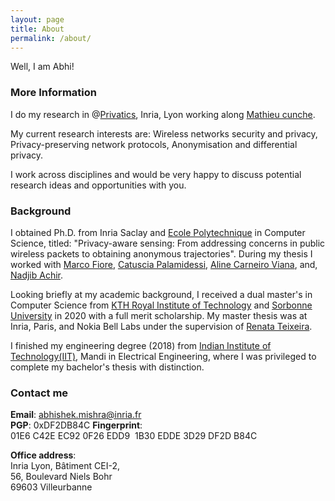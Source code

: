 ```yaml
---
layout: page
title: About
permalink: /about/
---
```


Well, I am Abhi!

### More Information

I do my research in @[Privatics](https://team.inria.fr/privatics/), Inria, Lyon working along [Mathieu cunche](http://perso.citi-lab.fr/mcunche/index.html). 

My current research interests are: Wireless networks security and privacy, Privacy-preserving network protocols, Anonymisation and differential privacy. 

I work across disciplines and would be very happy to discuss potential research ideas and opportunities with you. 

### Background

I obtained Ph.D. from Inria Saclay and [Ecole Polytechnique](https://www.polytechnique.edu/) in Computer Science, titled: "Privacy-aware sensing: From addressing concerns in public wireless packets to obtaining anonymous trajectories". During my thesis I worked with [Marco Fiore](https://networks.imdea.org/team/imdea-networks-team/people/marco-fiore/), [Catuscia Palamidessi](https://www.lix.polytechnique.fr/~catuscia/), [Aline Carneiro Viana](https://pages.saclay.inria.fr/aline.viana/), and, [Nadjib Achir](https://sites.google.com/view/nadjib-achir/home).

Looking briefly at my academic background, I received a dual master's in Computer Science from [KTH Royal Institute of Technology](https://www.kth.se/en) and [Sorbonne University](https://www.sorbonne-universite.fr/en) in 2020 with a full merit scholarship. My master thesis was at Inria, Paris, and Nokia Bell Labs under the supervision of [Renata Teixeira](https://who.rocq.inria.fr/Renata.Teixeira/). 

I finished my engineering degree (2018) from [Indian Institute of Technology(IIT)](https://en.wikipedia.org/wiki/Indian_Institutes_of_Technology), Mandi in Electrical Engineering, where I was privileged to complete my bachelor's thesis with distinction.

### Contact me
**Email**: [abhishek.mishra@inria.fr](mailto:abhishek.mishra@inria.fr) <br> 
**PGP**: 0xDF2DB84C
**Fingerprint**: 01E6 C42E EC92 0F26 EDD9  1B30 EDDE 3D29 DF2D B84C

**Office address**: <br> 
Inria Lyon, Bâtiment CEI-2, <br> 
56, Boulevard Niels Bohr <br> 
69603 Villeurbanne <br> 

